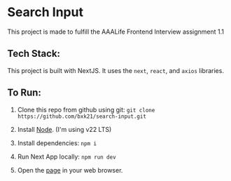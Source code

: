# Search Input

This project is made to fulfill the AAALife Frontend Interview assignment 1.1

## Tech Stack:

This project is built with NextJS. It uses the `next`, `react`, and `axios` libraries.

## To Run:

1. Clone this repo from github using git: ```git clone https://github.com/bxk21/search-input.git```

1. Install [Node](https://nodejs.org/en/download). (I'm using v22 LTS)

1. Install dependencies: ```npm i```

1. Run Next App locally: ```npm run dev```

1. Open the [page](http://localhost:3000/) in your web browser.
